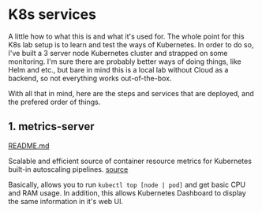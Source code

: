 # K8s services

A little how to what this is and what it's used for. The whole point for this K8s lab setup is to learn and test the ways of Kubernetes. In order to do so, I've built a 3 server node Kubernetes cluster and strapped on some monitoring. I'm sure there are probably better ways of doing things, like Helm and etc., but bare in mind this is a local lab without Cloud as a backend, so not everything works out-of-the-box.

With all that in mind, here are the steps and services that are deployed, and the prefered order of things.

## 1. metrics-server

[README.md](./metrics-server/README.md)

Scalable and efficient source of container resource metrics for Kubernetes built-in autoscaling pipelines. [source](https://github.com/kubernetes-sigs/metrics-server)

Basically, allows you to run `kubectl top [node | pod]` and get basic CPU and RAM usage. In addition, this allows Kubernetes Dashboard to display the same information in it's web UI.
